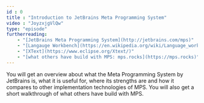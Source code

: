```yaml
---
id : 0
title : "Introduction to JetBrains Meta Programming System"
video : "JoyzxjgVlQw"
type: "episode"
furtherreading:
    - "[JetBrains Meta Programming System](http://jetbrains.com/mps)"
    - "[Langauge Workbench](https://en.wikipedia.org/wiki/Language_workbench)"
    - "[XText](https://www.eclipse.org/Xtext/)"
    - "[what others have build with MPS: mps.rocks](https://mps.rocks)"
---
```


You will get an overview about what the Meta Programming System by JetBrains is, what it is useful for, where its strengths are and how it compares to other implementation technologies of MPS. You will also get a short walkthrough of what others have build with MPS.